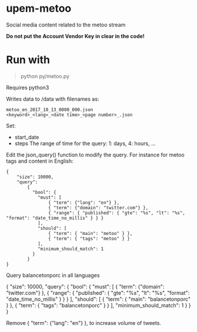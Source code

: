 # upem-metoo
Social media content related to the metoo stream

**Do not put the Account Vendor Key in clear in the code!**

# Run with

> python py/metoo.py

Requires python3

Writes data to /data with filenames as:

    metoo_en_2017_10_13_0000_000.json
    <keyword>_<lang>_<date time>_<page number>_.json

Set:

* start_date
* steps The range of time for the query: 1: days, 4: hours, ...

Edit the json_query() function to modify the query.
For instance for metoo tags and content in English:

    {
        "size": 10000,
        "query":
            {
              "bool": {
                "must": [
                    { "term": {"lang": "en"} },
                    { "term": {"domain": "twitter.com"} },
                    { "range": { "published": { "gte": "%s", "lt": "%s", "format": "date_time_no_millis" } } }
                ],
                "should": [
                    { "term": { "main": "metoo" } },
                    { "term": { "tags": "metoo" } }
                ],
                "minimum_should_match": 1
              }
            }
    }

Query balancetonporc in all languages

{
    "size": 10000,
    "query":
        {
          "bool": {
            "must": [
                { "term": {"domain": "twitter.com"} },
                { "range": { "published": { "gte": "%s", "lt": "%s", "format": "date_time_no_millis" } } }
            ],
            "should": [
                { "term": { "main": "balancetonporc" } },
                { "term": { "tags": "balancetonporc" } }
            ],
            "minimum_should_match": 1
          }
        }
}


Remove { "term": {"lang": "en"} }, to increase volume of tweets.
